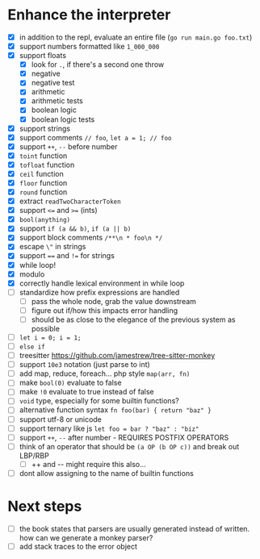 # Enhance the interpreter
- [x] in addition to the repl, evaluate an entire file (`go run main.go foo.txt`)
- [x] support numbers formatted like `1_000_000`
- [x] support floats
  - [x] look for `.`, if there's a second one throw
  - [x] negative
  - [x] negative test
  - [x] arithmetic
  - [x] arithmetic tests
  - [x] boolean logic
  - [x] boolean logic tests
- [x] support strings
- [x] support comments `// foo`, `let a = 1; // foo`
- [x] support `++`, `--` before number
- [x] `toint` function
- [x] `tofloat` function
- [x] `ceil` function
- [x] `floor` function
- [x] `round` function
- [x] extract `readTwoCharacterToken`
- [x] support `<=` and `>=` (ints)
- [x] `bool(anything)`
- [x] support `if (a && b)`, `if (a || b)`
- [x] support block comments `/**\n * foo\n */`
- [x] escape `\"` in strings
- [x] support `==` and `!=` for strings
- [x] while loop!
- [x] modulo
- [x] correctly handle lexical environment in while loop
- [ ] standardize how prefix expressions are handled
  - [ ] pass the whole node, grab the value downstream
  - [ ] figure out if/how this impacts error handling
  - [ ] should be as close to the elegance of the previous system as possible
- [ ] `let i = 0; i = 1;`
- [ ] `else if`
- [ ] treesitter https://github.com/jamestrew/tree-sitter-monkey
- [ ] support `10e3` notation (just parse to int)
- [ ] add map, reduce, foreach... php style `map(arr, fn)`
- [ ] make `bool(0)` evaluate to false
- [ ] make `!0` evaluate to true instead of false
- [ ] `void` type, especially for some builtin functions?
- [ ] alternative function syntax `fn foo(bar) { return "baz" }`
- [ ] support utf-8 or unicode
- [ ] support ternary like js `let foo = bar ? "baz" : "biz"`
- [ ] support `++`, `--` after number - REQUIRES POSTFIX OPERATORS
- [ ] think of an operator that should be `(a OP (b OP c))` and break out LBP/RBP
  - [ ] ++ and -- might require this also...
- [ ] dont allow assigning to the name of builtin functions

# Next steps
- [ ] the book states that parsers are usually generated instead of written. how can we generate a monkey parser?
- [ ] add stack traces to the error object